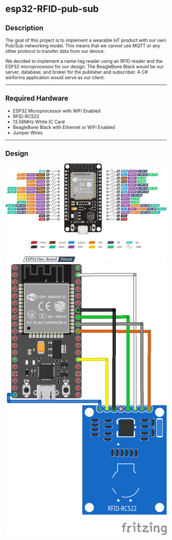 # esp32-RFID-pub-sub

## Description

The goal of this project is to implement a wearable IoT product with our own Pub/Sub networking model. This means that we cannot use MQTT or any other protocol to transfer data from our device. 

We decided to implement a name-tag reader using an RFID reader and the ESP32 microprocessor for our design. The BeagleBone Black would be our server, database, and broker for the publisher and subscriber. A C# winforms application would serve as our client. 

---
## Required Hardware
* ESP32 Microprocessor with WiFi Enabled
* RFID-RC522
* 13.56MHz White IC Card
* BeagleBone Black with Ethernet or WiFi Enabled
* Jumper Wires
---

## Design

<img src="./img/ESP32-Pinout.jpg">
<img src="./img/esp32-rfid.png"> 


